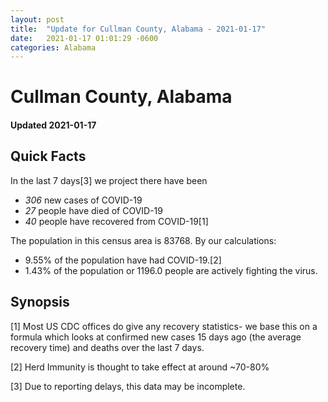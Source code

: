 ```yaml
---
layout: post
title:  "Update for Cullman County, Alabama - 2021-01-17"
date:   2021-01-17 01:01:29 -0600
categories: Alabama
---
```


# Cullman County, Alabama
#### Updated 2021-01-17

## Quick Facts

In the last 7 days[3] we project there have been
- *306* new cases of COVID-19
- *27* people have died of COVID-19
- *40* people have recovered from COVID-19[1]

The population in this census area is 83768. By our calculations:
- 9.55% of the population have had COVID-19.[2]
- 1.43% of the population or 1196.0 people are actively fighting the virus.

## Synopsis




[1] Most US CDC offices do give any recovery statistics- we base this on a formula which looks at confirmed new cases
15 days ago (the average recovery time) and deaths over the last 7 days.

[2] Herd Immunity is thought to take effect at around ~70-80%

[3] Due to reporting delays, this data may be incomplete.
 
    